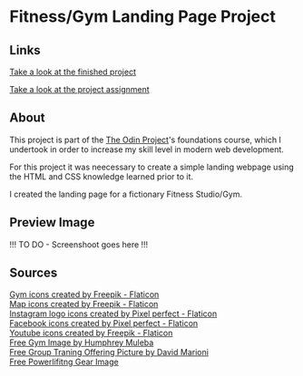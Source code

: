 # Fitness/Gym Landing Page Project

## Links
<a href="https://jonuzovic-muhamed.github.io/landing-page-gym/" target="_blank" rel="noopener noreferrer">Take a look at the finished project</a>

<a href="https://www.theodinproject.com/lessons/foundations-landing-page" target="_blank" rel="noopener noreferrer">Take a look at the project assignment</a>

## About
This project is part of the <a href="https://www.theodinproject.com" target="_blank" rel="noopener noreferrer">The Odin Project</a>'s foundations course, which I undertook in order to increase my skill level in modern web development.

For this project it was neecessary to create a simple landing webpage using the HTML and CSS knowledge learned prior to it.

I created the landing page for a fictionary Fitness Studio/Gym.

## Preview Image
!!! TO DO - Screenshoot goes here !!!

## Sources
<a href="https://www.flaticon.com/free-icons/gym" title="gym icons" target="_blank" rel="noopener noreferrer">Gym icons created by Freepik - Flaticon</a><br>
<a href="https://www.flaticon.com/free-icons/map" title="map icons">Map icons created by Freepik - Flaticon</a><br>
<a href="https://www.flaticon.com/free-icons/instagram-logo" title="instagram logo icons">Instagram logo icons created by Pixel perfect - Flaticon</a><br>
<a href="https://www.flaticon.com/free-icons/facebook" title="facebook icons">Facebook icons created by Pixel perfect - Flaticon</a><br>
<a href="https://www.flaticon.com/free-icons/youtube" title="youtube icons">Youtube icons created by Freepik - Flaticon</a><br>
<a href="https://unsplash.com/photos/black-spin-exercise-bike-lot-LOA2mTj1vhc" target="_blank" rel="noopener noreferrer">Free Gym Image by Humphrey Muleba</a><br>
<a href="https://unsplash.com/photos/black-and-red-stationary-bikes-F_lns58a_ec?utm_content=creditShareLink&utm_medium=referral&utm_source=unsplash" target="_blank" rel="noopener noreferrer">Free Group Traning Offering Picture by David Marioni</a><br>
<a href="https://unsplash.com/photos/three-red-barbell-machines-5Kfpn0m0OB4?utm_content=creditShareLink&utm_medium=referral&utm_source=unsplash" target="_blank" rel="noopener noreferrer">Free Powerlifitng Gear Image</a><br>